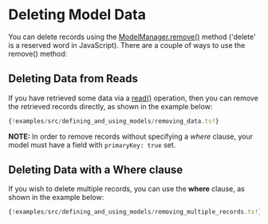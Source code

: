 # Deleting Model Data

You can delete records using the
[ModelManager.remove()](/api/rev-models/classes/modelmanager.html#remove)
method ('delete' is a reserved word in JavaScript). There are a couple of ways to use the remove() method:

## Deleting Data from Reads

If you have retrieved some data via a
[read()](/api/rev-models/classes/modelmanager.html#read) operation, then you
can remove the retrieved records directly, as shown in the example below:

```ts
{!examples/src/defining_and_using_models/removing_data.ts!}
```

**NOTE:** In order to remove records without specifying a *where* clause, your
model must have a field with `primaryKey: true` set.

## Deleting Data with a Where clause

If you wish to delete multiple records, you can
use the **where** clause, as shown in the example below:

```ts
{!examples/src/defining_and_using_models/removing_multiple_records.ts!}
```
